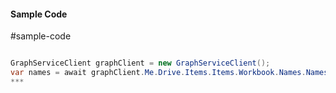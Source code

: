 #### Sample Code
#sample-code 

```C#

GraphServiceClient graphClient = new GraphServiceClient();
var names = await graphClient.Me.Drive.Items.Items.Workbook.Names.Names.Request().GetAsync();
*** 

```